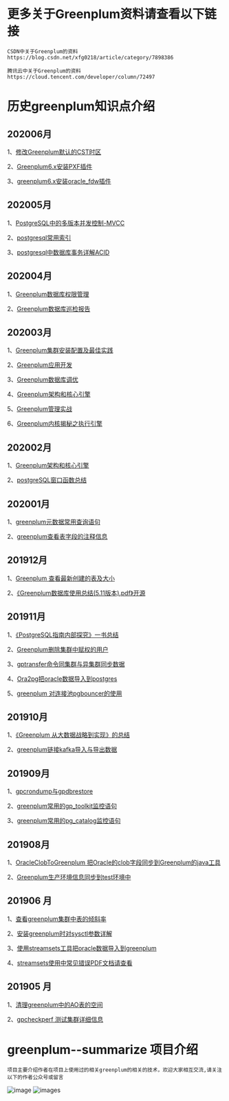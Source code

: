 # 更多关于Greenplum资料请查看以下链接
	CSDN中关于Greenplum的资料 https://blog.csdn.net/xfg0218/article/category/7898386

	腾讯云中关于Greenplum的资料 https://cloud.tencent.com/developer/column/72497


# 历史greenplum知识点介绍

## 202006月
1、[修改Greenplum默认的CST时区](https://github.com/xfg0218/greenplum--summarize/tree/master/202006/greenplum%E6%97%B6%E5%8C%BA%E9%81%BF%E5%9D%91)

2、[Greenplum6.x安装PXF插件](https://github.com/xfg0218/greenplum--summarize/tree/master/202006/greenplum6.x%E5%AE%89%E8%A3%85PXF%E6%8F%92%E4%BB%B6)

3、[greenplum6.x安装oracle_fdw插件](https://github.com/xfg0218/greenplum--summarize/tree/master/202006/greenplum6.x%E5%AE%89%E8%A3%85oracle_fdw)

## 202005月
1、[PostgreSQL中的多版本并发控制-MVCC](https://github.com/xfg0218/greenplum--summarize/tree/master/202005/mvcc%E8%AF%A6%E8%A7%A3)

2、[postgresql常用索引](https://github.com/xfg0218/greenplum--summarize/tree/master/202005/postgresql%E7%B4%A2%E5%BC%95)

3、[postgresql中数据库事务详解ACID](https://github.com/xfg0218/greenplum--summarize/tree/master/202005/postgresql%E4%B8%AD%E6%95%B0%E6%8D%AE%E5%BA%93%E4%BA%8B%E5%8A%A1%E8%AF%A6%E8%A7%A3ACID)


## 202004月
1、[Greenplum数据库权限管理](https://github.com/xfg0218/greenplum--summarize/tree/master/202004/Greenplum%E6%95%B0%E6%8D%AE%E5%BA%93%E6%9D%83%E9%99%90%E7%AE%A1%E7%90%86)

2、[Greenplum数据库巡检报告](https://github.com/xfg0218/greenplum--summarize/tree/master/202004/Greenplum%E6%95%B0%E6%8D%AE%E5%BA%93%E5%B7%A1%E6%A3%80%E6%8A%A5%E5%91%8A)

## 202003月
1、[Greenplum集群安装配置及最佳实践](https://github.com/xfg0218/greenplum--summarize/tree/master/202003/Greenplum%E9%9B%86%E7%BE%A4%E5%AE%89%E8%A3%85%E9%85%8D%E7%BD%AE%E5%8F%8A%E6%9C%80%E4%BD%B3%E5%AE%9E%E8%B7%B5)

2、[Greenplum应用开发](https://github.com/xfg0218/greenplum--summarize/tree/master/202003/Greenplum%E5%BA%94%E7%94%A8%E5%BC%80%E5%8F%91)

3、[Greenplum数据库调优](https://github.com/xfg0218/greenplum--summarize/tree/master/202003/Greenplum%E6%95%B0%E6%8D%AE%E5%BA%93%E8%B0%83%E4%BC%98)

4、[Greenplum架构和核心引擎](https://github.com/xfg0218/greenplum--summarize/tree/master/202003/Greenplum%E6%9E%B6%E6%9E%84%E5%92%8C%E6%A0%B8%E5%BF%83%E5%BC%95%E6%93%8E)

5、[Greenplum管理实战](https://github.com/xfg0218/greenplum--summarize/tree/master/202003/Greenplum%E7%AE%A1%E7%90%86%E5%AE%9E%E6%88%98)

6、[Greenplum内核揭秘之执行引擎](https://github.com/xfg0218/greenplum--summarize/blob/master/greenplum%E5%AD%A6%E4%B9%A0pdf%E6%96%87%E6%A1%A3/Greenplum%E4%BB%8E%E5%85%A5%E9%97%A8%E5%88%B0%E7%B2%BE%E9%80%9A/Greenplum%E5%86%85%E6%A0%B8%E6%8F%AD%E7%A7%98%E4%B9%8B%E6%89%A7%E8%A1%8C%E5%BC%95%E6%93%8E.pdf)

## 202002月
1、[Greenplum架构和核心引擎](https://github.com/xfg0218/greenplum--summarize/tree/master/202002/Greenplum%E6%9E%B6%E6%9E%84%E5%92%8C%E6%A0%B8%E5%BF%83%E5%BC%95%E6%93%8E)

2、[postgreSQL窗口函数总结](https://github.com/xfg0218/greenplum--summarize/tree/master/202002/Greenplum%E7%AA%97%E5%8F%A3%E5%87%BD%E6%95%B0%E6%80%BB%E7%BB%93)

## 202001月
1、[greenplum元数据常用查询语句](https://github.com/xfg0218/greenplum--summarize/tree/master/202001/greenplum%E5%85%83%E6%95%B0%E6%8D%AE%E4%BF%A1%E6%81%AF)

2、[greenplum查看表字段的注释信息](https://github.com/xfg0218/greenplum--summarize/tree/master/202001/%E6%9F%A5%E7%9C%8B%E8%A1%A8%E5%AD%97%E6%AE%B5%E7%9A%84%E6%B3%A8%E9%87%8A%E4%BF%A1%E6%81%AF)


## 201912月
1、[Greenplum 查看最新创建的表及大小](https://github.com/xfg0218/greenplum--summarize/tree/master/201912/%E6%9F%A5%E7%9C%8B%E6%9C%80%E6%96%B0%E7%9A%84%E8%A1%A8%E5%8F%8A%E5%A4%A7%E5%B0%8F)

2、[《Greenplum数据库使用总结(5.11版本).pdf》开源](https://github.com/xfg0218/greenplum--summarize/tree/master/greenplum%E5%AD%A6%E4%B9%A0pdf%E6%96%87%E6%A1%A3)


## 201911月
1、[《PostgreSQL指南内部探究》一书总结](https://github.com/xfg0218/greenplum--summarize/tree/master/201911/PostgresQL%E6%8C%87%E5%8D%97)

2、[Greenplum删除集群中赋权的用户](https://github.com/xfg0218/greenplum--summarize/tree/master/201911/user-drop)

3、[gptransfer命令同集群与异集群同步数据](https://github.com/xfg0218/greenplum--summarize/tree/master/201911/gptransfer)

4、[Ora2pg把oracle数据导入到postgres](https://github.com/xfg0218/greenplum--summarize/tree/master/201911/ora2pg)

5、[greenplum 对连接池pgbouncer的使用](https://github.com/xfg0218/greenplum--summarize/tree/master/201911/pgbouncer)



## 201910月
1、[《Greenplum 从大数据战略到实现》的总结](https://github.com/xfg0218/greenplum--summarize/blob/master/201910/greenplum%E4%BB%8E%E5%A4%A7%E6%95%B0%E6%8D%AE%E6%88%98%E7%95%A5%E5%88%B0%E5%AE%9E%E7%8E%B0/README.md)

2、[greenplum链接kafka导入与导出数据](https://github.com/xfg0218/greenplum--summarize/tree/master/201910/greenplum-kafka)


## 201909月
1、[gpcrondump与gpdbrestore](https://github.com/xfg0218/greenplum--summarize/blob/master/201909/gpcrondump%E4%B8%8Egpdbrestore/README.md)

2、[greenplum常用的gp_toolkit监控语句](https://github.com/xfg0218/greenplum--summarize/tree/master/201909/gp_toolkit)

3、[greenplum常用的pg_catalog监控语句](https://github.com/xfg0218/greenplum--summarize/tree/master/201909/pg_catalog)


## 201908月
1、[OracleClobToGreenplum 把Oracle的clob字段同步到Greenplum的java工具](https://github.com/xfg0218/greenplum--summarize/tree/master/201908/OracleClobToGreenplum)

2、[Greenplum生产环境信息同步到test环境中](https://github.com/xfg0218/greenplum--summarize/tree/master/201908/pro-to-test)

## 201906 月
1、[查看greenplum集群中表的倾斜率](https://github.com/xfg0218/greenplum--summarize/tree/master/201906/greenplum-table-percentage)

2、[安装greenplum时对sysctl参数详解](https://github.com/xfg0218/greenplum--summarize/tree/master/201906/file-configure)

3、[使用streamsets工具把oracle数据导入到greenplum](https://github.com/xfg0218/greenplum--summarize/tree/master/201906/oracle-streamsets-greenplum)

4、[streamsets使用中常见错误PDF文档请查看 ](https://github.com/xfg0218/greenplum--summarize/blob/master/document/streamsets%E6%95%B0%E6%8D%AE%E9%87%87%E9%9B%86%E5%B8%B8%E8%A7%81%E9%97%AE%E9%A2%98%E6%B1%87%E6%80%BB.pdf)



## 201905 月
1、[清理greenplum中的AO表的空间](https://github.com/xfg0218/greenplum--summarize/tree/master/201905/greenplum-inspect-ao)

2、[gpcheckperf 测试集群详细信息](https://github.com/xfg0218/greenplum--summarize/blob/master/201905/gpcheckperf/README.md)

# greenplum--summarize 项目介绍
	项目主要介绍作者在项目上使用过的相关greenplum的相关的技术，欢迎大家相互交流,请关注以下的作者公众号或留言

![image](https://github.com/xfg0218/greenplum--summarize/blob/master/images/wechat-images/wechat-images.png)
![images](https://github.com/xfg0218/greenplum--summarize/blob/master/images/wechat-images/watch-xiaoxu.png)

